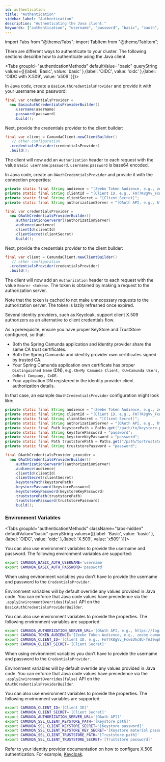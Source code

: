 ```yaml
---
id: authentication
title: "Authentication"
sidebar_label: "Authentication"
description: "Authenticating the Java client."
keywords: ["authentication", "username", "password", "basic", "oauth", "x509"]
---
```


import Tabs from "@theme/Tabs";
import TabItem from "@theme/TabItem";

There are different ways to authenticate to your cluster. The following sections describe how to authenticate using the Java client.

<Tabs groupId="authenticationMethods" defaultValue="basic" queryString values={[{label: 'Basic', value: 'basic' },{label: 'OIDC', value: 'oidc' },{label: 'OIDC with X.509', value: 'x509' }]}>

<TabItem value="basic">

In Java code, create a `BasicAuthCredentialsProvider` and provide it with your username and password:

```java
final var credentialsProvider =
  new BasicAuthCredentialsProviderBuilder()
    .username(username)
    .password(password)
    .build();
```

Next, provide the credentials provider to the client builder:

```java
final var client = CamundaClient.newClientBuilder()
   // other configuration
  .credentialsProvider(credentialsProvider)
  .build();
```

The client will now add an `Authorization` header to each request with the value `Basic username:password`. `username:password`
is base64 encoded.

</TabItem>

<TabItem value="oidc">

In Java code, create an `OAuthCredentialsProvider` and provide it with the connection properties:

```java
private static final String audience = "[Zeebe Token Audience, e.g., zeebe.camunda.io]";
private static final String clientId = "[Client ID, e.g., FmT7K8gVv_FcwiUhc8U-fAJ9wph0Kn~P]";
private static final String clientSecret = "[Client Secret]";
private static final String authorizationServer = "[OAuth API, e.g., https://login.cloud.camunda.io/oauth/token]";

final var credentialsProvider =
  new OAuthCredentialsProviderBuilder()
    .authorizationServerUrl(authorizationServer)
    .audience(audience)
    .clientId(clientId)
    .clientSecret(clientSecret)
    .build();
```

Next, provide the credentials provider to the client builder:

```java
final var client = CamundaClient.newClientBuilder()
   // other configuration
  .credentialsProvider(credentialsProvider)
  .build();
```

The client will now add an `Authorization` header to each request with the value `Bearer <token>`. The token is obtained by making a request to the authorization server.

Note that the token is cached to not make unnecessary requests to the authorization server. The token is lazily refreshed once expired.

</TabItem>

<TabItem value="x509">

Several identity providers, such as Keycloak, support client X.509 authorizers as an alternative to client credentials flow.

As a prerequisite, ensure you have proper KeyStore and TrustStore configured, so that:

- Both the Spring Camunda application and identity provider share the same CA trust certificates.
- Both the Spring Camunda and identity provider own certificates signed by trusted CA.
- Your Spring Camunda application own certificate has proper `Distinguished Name` (DN), e.g.
  `CN=My Camunda Client, OU=Camunda Users, O=Best Company, C=DE`.
- Your application DN registered in the identity provider client authorization details.

In that case, an example `OAuthCredentialsProvider` configuration might look like:

```java
private static final String audience = "[Zeebe Token Audience, e.g., zeebe.camunda.io]";
private static final String clientId = "[Client ID, e.g., FmT7K8gVv_FcwiUhc8U-fAJ9wph0Kn~P]";
private static final String clientSecret = "[Client Secret]";
private static final String authorizationServer = "[OAuth API, e.g., https://login.cloud.camunda.io/oauth/token]";
private static final Path keystorePath = Paths.get("/path/to/keystore.p12");
private static final String keystorePassword = "password";
private static final String keystoreKeyPassword = "password";
private static final Path truststorePath = Paths.get("/path/to/truststore.jks");
private static final String truststorePassword = "password";

final OAuthCredentialsProvider provider =
  new OAuthCredentialsProviderBuilder()
    .authorizationServerUrl(authorizationServer)
    .audience(audience)
    .clientId(clientId)
    .clientSecret(clientSecret)
    .keystorePath(keystorePath)
    .keystorePassword(keystorePassword)
    .keystoreKeyPassword(keystoreKeyPassword)
    .truststorePath(truststorePath)
    .truststorePassword(truststorePassword)
    .build();
```

</TabItem>
</Tabs>

### Environment Variables

<Tabs groupId="authenticationMethods" className="tabs-hidden" defaultValue="basic" queryString values={[{label: 'Basic', value: 'basic' },{label: 'OIDC', value: 'oidc' },{label: 'X.509', value: 'x509' }]}>

<TabItem value="basic">
You can also use environment variables to provide the username and password. The following environment variables are supported:

```bash
export CAMUNDA_BASIC_AUTH_USERNAME='username'
export CAMUNDA_BASIC_AUTH_PASSWORD='password'
```

When using environment variables you don't have to provide the username and password to the `CredentialsProvider`.

Environment variables will by default override any values provided in Java code. You can enforce that Java code values have precedence via the `.applyEnvironmentOverrides(false)` API on the `BasicAuthCredentialsProviderBuilder`.
</TabItem>

<TabItem value="oidc">
You can also use environment variables to provide the properties. The following environment variables are supported:

```bash
export CAMUNDA_AUTHORIZATION_SERVER_URL='[OAuth API, e.g., https://login.cloud.camunda.io/oauth/token]'
export CAMUNDA_TOKEN_AUDIENCE='[Zeebe Token Audience, e.g., zeebe.camunda.io]'
export CAMUNDA_CLIENT_ID='[Client ID, e.g., FmT7K8gVv_FcwiUhc8U-fAJ9wph0Kn~P]'
export CAMUNDA_CLIENT_SECRET='[Client Secret]'
```

When using environment variables you don't have to provide the username and password to the `CredentialsProvider`.

Environment variables will by default override any values provided in Java code. You can enforce that Java code values have precedence via the `.applyEnvironmentOverrides(false)` API on the `OAuthCredentialsProviderBuilder`.
</TabItem>

<TabItem value="x509">

You can also use environment variables to provide the properties. The following environment variables are supported:

```bash
export CAMUNDA_CLIENT_ID='[Client ID]'
export CAMUNDA_CLIENT_SECRET='[Client Secret]'
export CAMUNDA_AUTHORIZATION_SERVER_URL='[OAuth API]'
export CAMUNDA_SSL_CLIENT_KEYSTORE_PATH='[Keystore path]'
export CAMUNDA_SSL_CLIENT_KEYSTORE_SECRET='[Keystore password]'
export CAMUNDA_SSL_CLIENT_KEYSTORE_KEY_SECRET='[Keystore material password]'
export CAMUNDA_SSL_CLIENT_TRUSTSTORE_PATH='[Truststore path]'
export CAMUNDA_SSL_CLIENT_TRUSTSTORE_SECRET='[Truststore password]'
```

Refer to your identity provider documentation on how to configure X.509 authentication. For example, [Keycloak](https://www.keycloak.org/server/mutual-tls).

</TabItem>
</Tabs>
